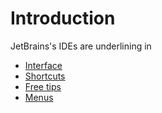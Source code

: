 # Introduction

JetBrains's IDEs are underlining in

* [Interface](presentation/interface.md)
* [Shortcuts](presentation/shortcuts.md)
* [Free tips](presentation/tips.md)
* [Menus](presentation/menus.md)